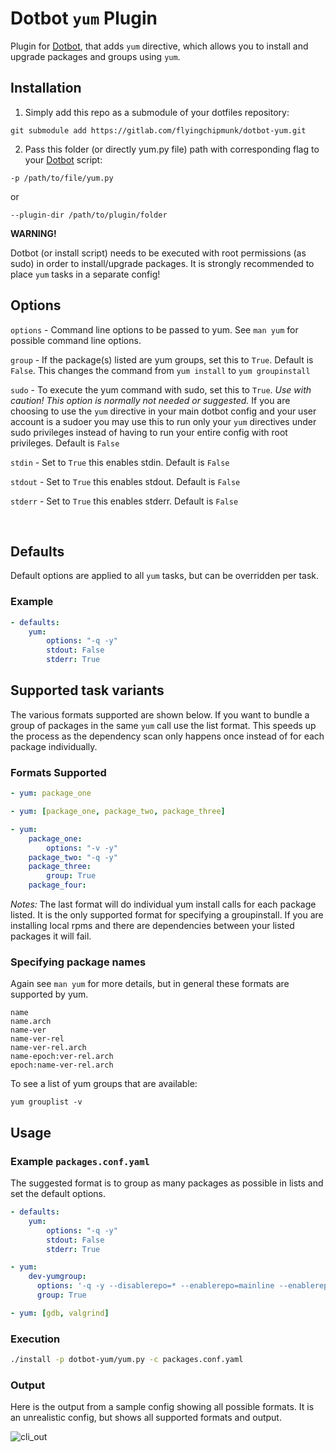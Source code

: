 # Dotbot ```yum``` Plugin

Plugin for [Dotbot](https://github.com/anishathalye/dotbot), that adds ```yum``` directive, which allows you to install and upgrade packages and groups using ```yum```.

## Installation

1) Simply add this repo as a submodule of your dotfiles repository:

```
git submodule add https://gitlab.com/flyingchipmunk/dotbot-yum.git
```

2) Pass this folder (or directly yum.py file) path with corresponding flag to your [Dotbot](https://github.com/anishathalye/dotbot) script:

```
-p /path/to/file/yum.py
```
  or

```
--plugin-dir /path/to/plugin/folder
```

 **WARNING!**

 Dotbot (or install script) needs to be executed with root permissions (as sudo) in order to install/upgrade packages. It is strongly recommended to place ```yum``` tasks in a separate config!

## Options
`options` - Command line options to be passed to yum. See `man yum` for possible command line options.

`group`   - If the package(s) listed are yum groups, set this to `True`. Default is `False`. This changes the command from `yum install` to `yum groupinstall`

`sudo`    - To execute the yum command with sudo, set this to `True`. *Use with caution! This option is normally not needed or suggested.* If you are choosing to use the ```yum``` directive in your main dotbot config and your user account is a sudoer you may use this to run only your ```yum``` directives under sudo privileges instead of having to run your entire config with root privileges. Default is `False`

`stdin`   - Set to `True` this enables stdin.  Default is `False`

`stdout`  - Set to `True` this enables stdout. Default is `False`

`stderr`  - Set to `True` this enables stderr. Default is `False`

&nbsp;

## Defaults
Default options are applied to all ```yum``` tasks, but can be overridden per task.

### Example
```yaml
- defaults:
    yum:
        options: "-q -y"
        stdout: False
        stderr: True
```

## Supported task variants
The various formats supported are shown below. If you want to bundle a group of packages in the same ```yum``` call use the list format. This speeds up the process as the dependency scan only happens once instead of for each package individually.


### Formats Supported
```yaml
- yum: package_one
```
```yaml
- yum: [package_one, package_two, package_three]
```
```yaml
- yum:
    package_one:
        options: "-v -y"
    package_two: "-q -y"
    package_three:
        group: True
    package_four:
```
_Notes:_ The last format will do individual yum install calls for each package listed. It is the only supported format for specifying a groupinstall. If you are installing local rpms and there are dependencies between your listed packages it will fail.

### Specifying package names
Again see `man yum` for more details, but in general these formats are supported by yum.
```
name
name.arch
name-ver
name-ver-rel
name-ver-rel.arch
name-epoch:ver-rel.arch
epoch:name-ver-rel.arch
```

To see a list of yum groups that are available:
```
yum grouplist -v
```

## Usage

### Example ```packages.conf.yaml```
The suggested format is to group as many packages as possible in lists and set the default options.

```yaml
- defaults:
    yum:
        options: "-q -y"
        stdout: False
        stderr: True

- yum:
    dev-yumgroup:
      options: '-q -y --disablerepo=* --enablerepo=mainline --enablerepo=mainline-extra'
      group: True

- yum: [gdb, valgrind]

```

### Execution
```bash
./install -p dotbot-yum/yum.py -c packages.conf.yaml
```

### Output
Here is the output from a sample config showing all possible formats. It is an unrealistic config, but shows all supported formats and output.

![cli_out](https://i.imgur.com/fBrEBT6.png)
